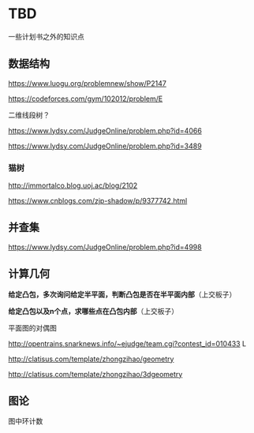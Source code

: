 # TBD

一些计划书之外的知识点

## 数据结构

https://www.luogu.org/problemnew/show/P2147

https://codeforces.com/gym/102012/problem/E

二维线段树？

https://www.lydsy.com/JudgeOnline/problem.php?id=4066

https://www.lydsy.com/JudgeOnline/problem.php?id=3489

### 猫树

http://immortalco.blog.uoj.ac/blog/2102

https://www.cnblogs.com/zjp-shadow/p/9377742.html

## 并查集

https://www.lydsy.com/JudgeOnline/problem.php?id=4998

## 计算几何

**给定凸包，多次询问给定半平面，判断凸包是否在半平面内部**（上交板子）

**给定凸包以及n个点，求哪些点在凸包内部**（上交板子）

平面图的对偶图

http://opentrains.snarknews.info/~ejudge/team.cgi?contest_id=010433 L

http://clatisus.com/template/zhongzihao/geometry

http://clatisus.com/template/zhongzihao/3dgeometry

## 图论

图中环计数